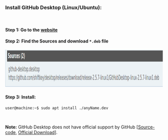 ### Install GitHub Desktop (Linux/Ubuntu):

&nbsp;

#### Step 1: Go to the [website](https://aur.archlinux.org/packages/github-desktop-bin/)
#### Step 2: Find the **Sources** and download `*.deb` file
<p align="center">
    <img src="https://github.com/mrzResearchArena/Git/blob/master/GitHub-Desktop.png" width="800" height="120"/>
</p>

#### Step 3: Install:
```console
user@machine:~$ sudo apt install ./anyName.dev
```

&nbsp;
&nbsp;

**Note:** GitHub Desktop does not have official support by GitHub [[Source-code](https://github.com/desktop), [Official Download](https://desktop.github.com/)].
